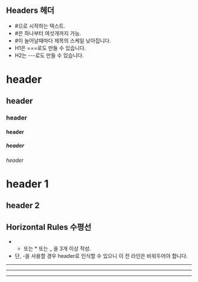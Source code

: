 
## Headers 헤더

* #으로 시작하는 텍스트.
* #은 하나부터 여섯개까지 가능.
* #이 늘어날때마다 제목의 스케일 낮아집니다.
* H1은 ===로도 만들 수 있습니다.
* H2는 ---로도 만들 수 있습니다.


# header
## header
### header
#### header
##### header
###### header

header 1 
===

header 2
---

## Horizontal Rules 수평선

* - 또는 * 또는 _ 을 3개 이상 작성.
* 단, -을 사용할 경우 header로 인식할 수 있으니 이 전 라인은 비워두어야 합니다.

---
***
___
